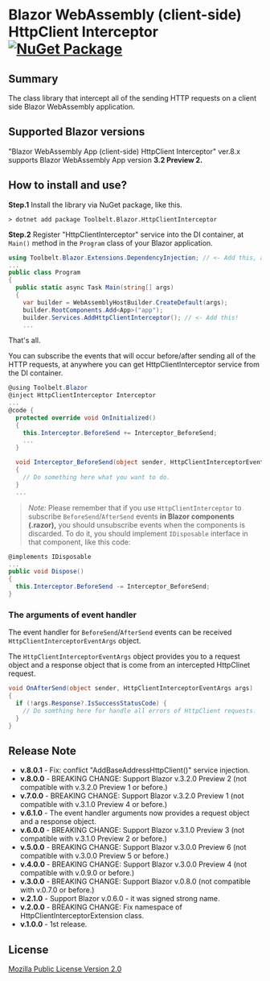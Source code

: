 # Blazor WebAssembly (client-side) HttpClient Interceptor [![NuGet Package](https://img.shields.io/nuget/v/Toolbelt.Blazor.HttpClientInterceptor.svg)](https://www.nuget.org/packages/Toolbelt.Blazor.HttpClientInterceptor/)

## Summary

The class library that intercept all of the sending HTTP requests on a client side Blazor WebAssembly application.

## Supported Blazor versions

"Blazor WebAssembly App (client-side) HttpClient Interceptor" ver.8.x supports Blazor WebAssembly App version **3.2 Preview 2.**

## How to install and use?

**Step.1** Install the library via NuGet package, like this.

```shell
> dotnet add package Toolbelt.Blazor.HttpClientInterceptor
```

**Step.2** Register "HttpClientInterceptor" service into the DI container, at `Main()` method in the `Program` class of your Blazor application.

```csharp
using Toolbelt.Blazor.Extensions.DependencyInjection; // <- Add this, and...
...
public class Program
{
  public static async Task Main(string[] args)
  {
    var builder = WebAssemblyHostBuilder.CreateDefault(args);
    builder.RootComponents.Add<App>("app");
    builder.Services.AddHttpClientInterceptor(); // <- Add this!
    ...
```

That's all.

You can subscribe the events that will occur before/after sending all of the HTTP requests, at anywhere you can get HttpClientInterceptor service from the DI container.

```csharp
@using Toolbelt.Blazor
@inject HttpClientInterceptor Interceptor
...
@code {
  protected override void OnInitialized()
  {
    this.Interceptor.BeforeSend += Interceptor_BeforeSend;
    ...
  }

  void Interceptor_BeforeSend(object sender, HttpClientInterceptorEventArgs e)
  {
    // Do something here what you want to do.
  }
  ...
```

> _Note:_ Please remember that if you use `HttpClientInterceptor` to subscribe `BeforeSend`/`AfterSend` events **in Blazor components (.razor),** you should unsubscribe events when the components is discarded. To do it, you should implement `IDisposable` interface in that component, like this code:

```csharp
@implements IDisposable
...
public void Dispose()
{
  this.Interceptor.BeforeSend -= Interceptor_BeforeSend;
}
```

### The arguments of event handler

The event handler for `BeforeSend`/`AfterSend` events can be received `HttpClientInterceptorEventArgs` object.

The `HttpClientInterceptorEventArgs` object provides you to a request object and a response object that is come from an intercepted HttpClinet request.

```csharp
void OnAfterSend(object sender, HttpClientInterceptorEventArgs args)
{
  if (!args.Response?.IsSuccessStatusCode) {
    // Do somthing here for handle all errors of HttpClient requests.
  }
}
```

## Release Note

- **v.8.0.1** - Fix: conflict "AddBaseAddressHttpClient()" service injection.
- **v.8.0.0** - BREAKING CHANGE: Support Blazor v.3.2.0 Preview 2 (not compatible with v.3.2.0 Preview 1 or before.)
- **v.7.0.0** - BREAKING CHANGE: Support Blazor v.3.2.0 Preview 1 (not compatible with v.3.1.0 Preview 4 or before.)
- **v.6.1.0** - The event handler arguments now provides a request object and a response object.
- **v.6.0.0** - BREAKING CHANGE: Support Blazor v.3.1.0 Preview 3 (not compatible with v.3.1.0 Preview 2 or before.)
- **v.5.0.0** - BREAKING CHANGE: Support Blazor v.3.0.0 Preview 6 (not compatible with v.3.0.0 Preview 5 or before.)
- **v.4.0.0** - BREAKING CHANGE: Support Blazor v.3.0.0 Preview 4 (not compatible with v.0.9.0 or before.)
- **v.3.0.0** - BREAKING CHANGE: Support Blazor v.0.8.0 (not compatible with v.0.7.0 or before.)
- **v.2.1.0** - Support Blazor v.0.6.0 - it was signed strong name.
- **v.2.0.0** - BREAKING CHANGE: Fix namespace of HttpClientInterceptorExtension class.
- **v.1.0.0** - 1st release.

## License

[Mozilla Public License Version 2.0](https://github.com/jsakamoto/Toolbelt.Blazor.HttpClientInterceptor/blob/master/LICENSE)

